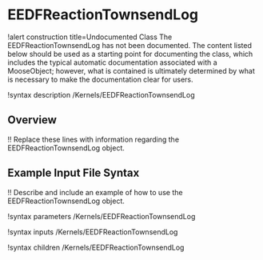 # EEDFReactionTownsendLog

!alert construction title=Undocumented Class
The EEDFReactionTownsendLog has not been documented. The content listed below should be used as a starting point for
documenting the class, which includes the typical automatic documentation associated with a
MooseObject; however, what is contained is ultimately determined by what is necessary to make the
documentation clear for users.

!syntax description /Kernels/EEDFReactionTownsendLog

## Overview

!! Replace these lines with information regarding the EEDFReactionTownsendLog object.

## Example Input File Syntax

!! Describe and include an example of how to use the EEDFReactionTownsendLog object.

!syntax parameters /Kernels/EEDFReactionTownsendLog

!syntax inputs /Kernels/EEDFReactionTownsendLog

!syntax children /Kernels/EEDFReactionTownsendLog
